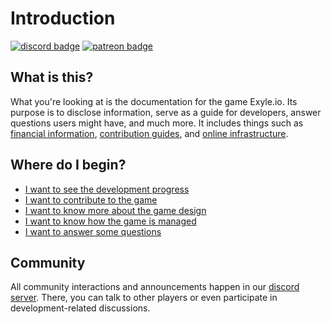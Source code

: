 # Introduction

[![discord badge](https://shields.io/badge/discord-5865F2?style=for-the-badge&logo=discord&logoColor=white)](https://discord.gg/synPSeuNFK)
[![patreon badge](https://img.shields.io/badge/patreon-f96854?style=for-the-badge&logo=patreon&logoColor=white)](https://www.patreon.com/developomp)

## What is this?

What you're looking at is the documentation for the game Exyle.io. Its purpose
is to disclose information, serve as a guide for developers, answer questions
users might have, and much more. It includes things such as
[financial information](/docs/management/finance/financial-plan),
[contribution guides](/docs/contribution-guides/common), and
[online infrastructure](/docs/game-design/online-infrastructure/infrastructure).

## Where do I begin?

- [I want to see the development progress](/docs/dev-status/roadmap)
- [I want to contribute to the game](/docs/contribution-guides/common)
- [I want to know more about the game design](/docs/game-design/overview)
- [I want to know how the game is managed](/docs/management/core-principles)
- [I want to answer some questions](/docs/qna/asking-questions)

## Community

All community interactions and announcements happen in our
[discord server](https://discord.gg/synPSeuNFK).
There, you can talk to other players or even participate
in development-related discussions.
